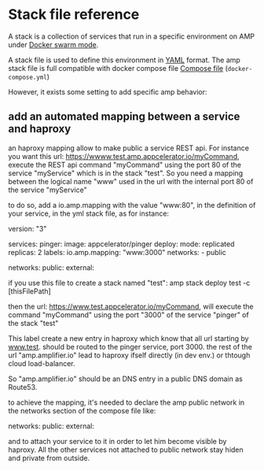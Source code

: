 # Stack file reference

A stack is a collection of services that run in a specific environment on AMP under
[Docker swarm mode](https://docs.docker.com/engine/swarm/). 

A stack file is used to define this environment in [YAML](http://yaml.org/) format. 
The amp stack file is full compatible with docker compose file
 [Compose file](https://docs.docker.com/compose/compose-file/)
(`docker-compose.yml`)

However, it exists some setting to add specific amp behavior:


## add an automated mapping between a service and haproxy


an haproxy mapping allow to make public a service REST api. For instance you want this url: https://wwww.test.amp.appcelerator.io/myCommand, execute the REST api command "myCommand" using the port 80 of the service "myService" which is in the stack "test".
So you need a mapping between the logical name "www" used in the url with the internal port 80 of the service "myService"

to do so, add a io.amp.mapping with the value "www:80", in the definition of your service, in the yml stack file, as for instance:


version: "3"

services:
    pinger:
        image: appcelerator/pinger
        deploy:
            mode: replicated
            replicas: 2
            labels:
                io.amp.mapping: "www:3000"
        networks:
        - public

networks:
    public:
        external:
     

if you use this file to create a stack named "test": amp stack deploy test -c [thisFilePath]

then the url: https://www.test.appcelerator.io/myCommand, will execute the command "myCommand" using the port "3000" of the service "pinger" of the stack "test"

This label create a new entry in haproxy which know that all url starting by www.test. should be routed to the pinger service, port 3000.
the rest of the url "amp.amplifier.io" lead to haproxy ifself directly (in dev env.) or thtough cloud load-balancer.

So "amp.amplifier.io" should be an DNS entry in a public DNS domain as Route53.

to achieve the mapping, it's needed to declare the amp public network in the networks section of the compose file like:


networks:
    public:
        external:

and to attach your service to it in order to let him become visible by haproxy. All the other services not attached to public network stay hiden and private from outside.








